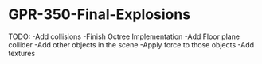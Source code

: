 # GPR-350-Final-Explosions



TODO: 
-Add collisions
-Finish Octree Implementation
-Add Floor plane collider
-Add other objects in the scene
-Apply force to those objects 
-Add textures
